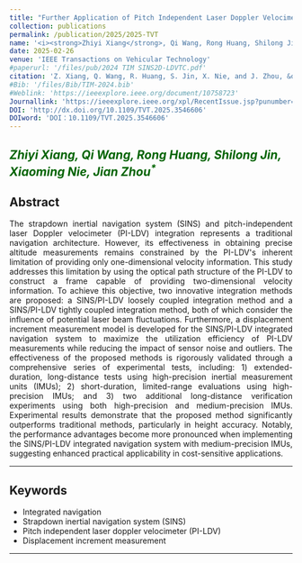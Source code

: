 ```yaml
---
title: "Further Application of Pitch Independent Laser Doppler Velocimeter in Land Vehicle Autonomous Navigation"
collection: publications
permalink: /publication/2025/2025-TVT
name: '<i><strong>Zhiyi Xiang</strong>, Qi Wang, Rong Huang, Shilong Jin, Xiaoming Nie, Jian Zhou<sup>*</sup></i>'
date: 2025-02-26
venue: 'IEEE Transactions on Vehicular Technology'
#paperurl: '/files/pub/2024 TIM SINS2D-LDVTC.pdf'
citation: 'Z. Xiang, Q. Wang, R. Huang, S. Jin, X. Nie, and J. Zhou, &quot;Further Application of Pitch Independent Laser Doppler Velocimeter in Land Vehicle Autonomous Navigation,&quot; <i>IEEE Trans. Veh. Technol</i>, vol. XX, p. XX-XX, 2025.'
#Bib: '/files/Bib/TIM-2024.bib'
#Weblink: 'https://ieeexplore.ieee.org/document/10758723'
Journallink: 'https://ieeexplore.ieee.org/xpl/RecentIssue.jsp?punumber=25'
DOI: 'http://dx.doi.org/10.1109/TVT.2025.3546606'
DOIword: 'DOI：10.1109/TVT.2025.3546606'
---
```


<font color="#006400"><i><strong>Zhiyi Xiang</strong>, Qi Wang, Rong Huang, Shilong Jin, Xiaoming Nie, Jian Zhou<sup>*</sup></i></font>
------

**Abstract**
------
<p style="text-align:justify; text-justify:inter-ideograph;">
The strapdown inertial navigation system (SINS) and pitch-independent laser Doppler velocimeter (PI-LDV) integration represents a traditional navigation architecture. However, its effectiveness in obtaining precise altitude measurements remains constrained by the PI-LDV's inherent limitation of providing only one-dimensional velocity information. This study addresses this limitation by using the optical path structure of the PI-LDV to construct a frame capable of providing two-dimensional velocity information. To achieve this objective, two innovative integration methods are proposed: a SINS/PI-LDV loosely coupled integration method and a SINS/PI-LDV tightly coupled integration method, both of which consider the influence of potential laser beam fluctuations. Furthermore, a displacement increment measurement model is developed for the SINS/PI-LDV integrated navigation system to maximize the utilization efficiency of PI-LDV measurements while reducing the impact of sensor noise and outliers. The effectiveness of the proposed methods is rigorously validated through a comprehensive series of experimental tests, including: 1) extended-duration, long-distance tests using high-precision inertial measurement units (IMUs); 2) short-duration, limited-range evaluations using high-precision IMUs; and 3) two additional long-distance verification experiments using both high-precision and medium-precision IMUs. Experimental results demonstrate that the proposed method significantly outperforms traditional methods, particularly in height accuracy. Notably, the performance advantages become more pronounced when implementing the SINS/PI-LDV integrated navigation system with medium-precision IMUs, suggesting enhanced practical applicability in cost-sensitive applications.
</p>

------

**Keywords**
------
- Integrated navigation
- Strapdown inertial navigation system (SINS)
- Pitch independent laser doppler velocimeter (PI-LDV)
- Displacement increment measurement

------